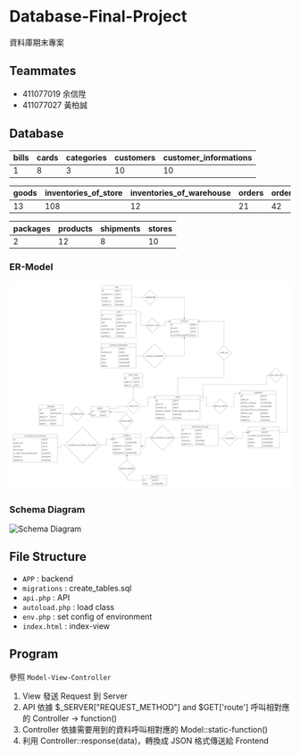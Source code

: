 # Database-Final-Project
資料庫期末專案

## Teammates
- 411077019 余信陞
- 411077027 黃柏誠

## Database

| bills | cards | categories | customers | customer_informations |
| -------- | -------- | -------- | -------- | -------- |
| 1     | 8   | 3   | 10   | 10   |

|  goods | inventories_of_store | inventories_of_warehouse | orders | order_items |
| -------- | -------- | -------- | -------- | -------- |
| 13   | 108   | 12   | 21   | 42   |

| packages | products | shipments | stores |
| -------- | -------- | -------- | -------- | 
| 2   | 12   | 8   | 10   |

### ER-Model
![ER-Model](/ER-Model.png)
### Schema Diagram
![Schema Diagram](/Schem-Diagram.png)

## File Structure
- `APP` : backend
- `migrations` : create_tables.sql
- `api.php` : API
- `autoload.php` : load class
- `env.php` : set config of environment
- `index.html` : index-view

## Program
參照 `Model-View-Controller`
1. View 發送 Request 到 Server 
2. API 依據 $_SERVER\["REQUEST_METHOD"\] and $GET\['route'\] 呼叫相對應的 Controller -> function()
3. Controller 依據需要用到的資料呼叫相對應的 Model::static-function()
4. 利用 Controller::response(data)，轉換成 JSON 格式傳送給 Frontend

